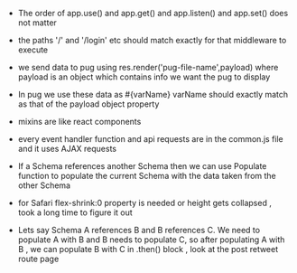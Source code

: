 
- The order of app.use() and app.get() and app.listen() and app.set() does not matter  
  
- the paths '/' and '/login' etc should match exactly for that middleware to execute  
  
- we send data to pug using res.render('pug-file-name',payload) where payload is an object which contains info we want the pug to display  
  
- In pug we use these data as #{varName} varName should exactly match as that of the payload object property  
  
- mixins are like react components  
  
- every event handler function and api requests are in the common.js file and it uses AJAX requests  
- If a Schema references another Schema then we can use Populate function to populate the current Schema with the data taken from the other Schema  
  
- for Safari flex-shrink:0 property is needed or height gets collapsed , took a long time to figure it out  
  
- Lets say Schema A references B and B references C. We need to populate A with B and B needs to populate C, so after populating A with B , we can populate B with C in .then() block , look at the post retweet route page